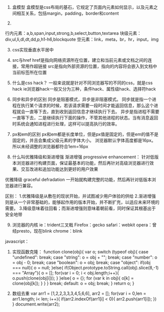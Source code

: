 1. 盒模型
  盒模型是css布局的基石，它规定了页面内元素如何显示，以及元素之间相互关系，包括margin，padding，border和content

2. 
  行内元素：a,b,span,input,strong,b,select,button,textarea
  块级元素：div,ul,li,dl,dt,dd,p,h1-h6,blockquote
  空元素：link，meta，br，hr，input，img

3. css实现垂直水平居中

4. src与href
  href是指向网络资源所在位置，建立和当前元素或文档之间的连接，常用作超链接
  src是指向外部资源的位置，指向的内容将会嵌入到文档中当前标签所在位置

5. 什么是css hack？
  一般来说就是针对不同浏览器写的不同的css，就是css hack
  ie浏览器hack一般又分为三种，条件hack、属性级hack、选择符hack

6. 同步和异步的区别
  同步是阻塞模式，异步是非阻塞模式。
  同步就是指一个进程在执行某个请求的时候，若该请求需要一段时间才能返回信息，那么这个进程就会一直等下去，直到收到返回信息才继续执行下去。
  异步是指进程不需要一直等下去，二是继续执行下面的操作，不管其他进程的状态。当有消息返回时系统会通知进程进行处理，这样可以提高执行的效率。

7. px和em的区别
  px和em都是长度单位，但是px值是固定的，但是em的值不是固定的，并且会集成父级元素的字体大小。
  浏览器默认字体高度都是16px。所以未经调整的浏览器都符合1em=16px

8. 什么叫优雅降级和渐进增强
  渐进增强 progressive enhancement：
  针对低版本浏览器进行构建页面，保证最基本的功能，然后再针对高级浏览器进行效果、交互改进和追加功能达到更好的用户效果

  优雅降级 graceful defradation
  一开始就构建完整的功能，然后再针对低版本浏览器进行兼容。

  区别：
  1.优雅降级是从敷在的现状开始，并试图减少用户体验的供给
  2.渐进增强则是从一个非常基础的，能够起作用的版本开始，并不断扩充，以适应未来环境的需要。
  3.降级意味着往回看；而渐进增强则意味着朝前看，同时保证其根基出于安全地带

9. 浏览器的内核
  ie：trident三叉戟
  Firefox：gecko
  safari：webkit
  opera：曾经presto，现在blink
  chrome：blink



  javascript：
1. 实现函数克隆： 
  function clone(obj){
    var o;
    switch (typeof obj){
      case "undefined":
        break;
      case "string":
        o = obj + "";
        break;
      case "number":
        o = obj - 0;
        break;
      case "boolean":
        o = obj;
        break;
      case "object":
        if(obj === null){
          o = null;
        }else{
          if(Object.prototype.toString.call(obj).slice(8,-1) === "Array"){
          o = [];
          for(var i = 0; i < obj.length;i++){
            o.push(clone(obj[i]));
          }
        }else{
          o = {};
          for (var k in obj){
            o[k] = clone(obj[k]);
          }
        }
        }
        break;
      default:
        o = obj;
        break;
    }
    return o;
  }


2. 数组去重
  var arr1 = [1,2,2,3,3,3,4,5,6,6],
      arr2 = [];
  for(var i = 0,len = arr1.length; i< len; i++){
    if(arr2.indexOf(arr1[i] < 0){
      arr2.push(arr1[i]);
    })
  }
  document.write(arr2);